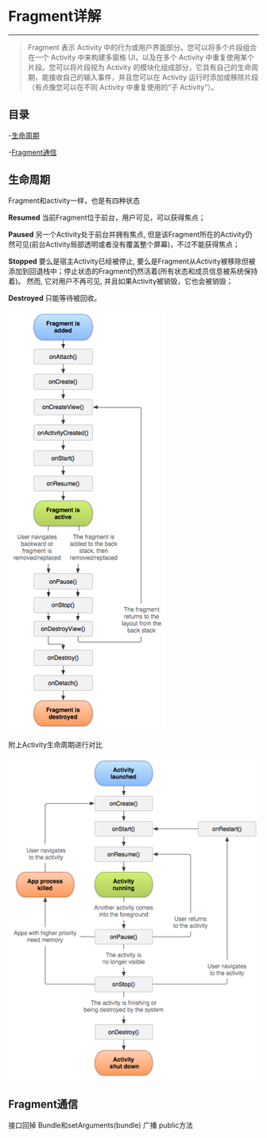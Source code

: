 # Fragment详解

---

>Fragment 表示 Activity 中的行为或用户界面部分。您可以将多个片段组合在一个 Activity 中来构建多窗格 UI，以及在多个 Activity 中重复使用某个片段。您可以将片段视为 Activity 的模块化组成部分，它具有自己的生命周期，能接收自己的输入事件，并且您可以在 Activity 运行时添加或移除片段（有点像您可以在不同 Activity 中重复使用的“子 Activity”）。

## 目录

-[生命周期](#生命周期)

-[Fragment通信](#Fragment通信)

## 生命周期

Fragment和activity一样，也是有四种状态

**Resumed**
当前Fragment位于前台，用户可见，可以获得焦点；

**Paused**
另一个Activity处于前台并拥有焦点, 但是该Fragment所在的Activity仍然可见(前台Activity局部透明或者没有覆盖整个屏幕)，不过不能获得焦点；

**Stopped**
要么是宿主Activity已经被停止, 要么是Fragment从Activity被移除但被添加到回退栈中；停止状态的Fragment仍然活着(所有状态和成员信息被系统保持着)。 然而, 它对用户不再可见, 并且如果Activity被销毁，它也会被销毁；

**Destroyed**
只能等待被回收。


![Fragment生命周期](/Resource/Image/fragment_lifecycle.png)

附上Activity生命周期进行对比

![Activity生命周期](/Resource/Image/activity_lifecycle.png)



## Fragment通信

接口回掉
Bundle和setArguments(bundle)
广播
public方法